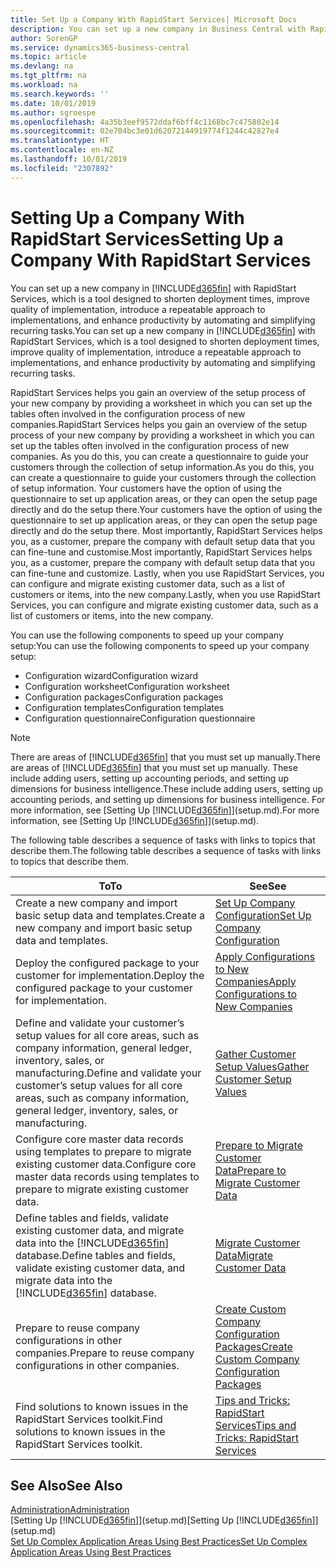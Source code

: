 ```yaml
---
title: Set Up a Company With RapidStart Services| Microsoft Docs
description: You can set up a new company in Business Central with RapidStart services, which is a tool designed to shorten deployment times, improve quality of implementation, introduce a repeatable approach to implementations, and enhance productivity by automating and simplifying recurring tasks.
author: SorenGP
ms.service: dynamics365-business-central
ms.topic: article
ms.devlang: na
ms.tgt_pltfrm: na
ms.workload: na
ms.search.keywords: ''
ms.date: 10/01/2019
ms.author: sgroespe
ms.openlocfilehash: 4a35b3eef9572ddaf6bff4c1168bc7c475802e14
ms.sourcegitcommit: 02e704bc3e01d62072144919774f1244c42827e4
ms.translationtype: HT
ms.contentlocale: en-NZ
ms.lasthandoff: 10/01/2019
ms.locfileid: "2307892"
---
```

# <a name="setting-up-a-company-with-rapidstart-services"></a><span data-ttu-id="b15c8-103">Setting Up a Company With RapidStart Services</span><span class="sxs-lookup"><span data-stu-id="b15c8-103">Setting Up a Company With RapidStart Services</span></span>
<span data-ttu-id="b15c8-104">You can set up a new company in [!INCLUDE[d365fin](includes/d365fin_md.md)] with RapidStart Services, which is a tool designed to shorten deployment times, improve quality of implementation, introduce a repeatable approach to implementations, and enhance productivity by automating and simplifying recurring tasks.</span><span class="sxs-lookup"><span data-stu-id="b15c8-104">You can set up a new company in [!INCLUDE[d365fin](includes/d365fin_md.md)] with RapidStart Services, which is a tool designed to shorten deployment times, improve quality of implementation, introduce a repeatable approach to implementations, and enhance productivity by automating and simplifying recurring tasks.</span></span>  

<span data-ttu-id="b15c8-105">RapidStart Services helps you gain an overview of the setup process of your new company by providing a worksheet in which you can set up the tables often involved in the configuration process of new companies.</span><span class="sxs-lookup"><span data-stu-id="b15c8-105">RapidStart Services helps you gain an overview of the setup process of your new company by providing a worksheet in which you can set up the tables often involved in the configuration process of new companies.</span></span> <span data-ttu-id="b15c8-106">As you do this, you can create a questionnaire to guide your customers through the collection of setup information.</span><span class="sxs-lookup"><span data-stu-id="b15c8-106">As you do this, you can create a questionnaire to guide your customers through the collection of setup information.</span></span> <span data-ttu-id="b15c8-107">Your customers have the option of using the questionnaire to set up application areas, or they can open the setup page directly and do the setup there.</span><span class="sxs-lookup"><span data-stu-id="b15c8-107">Your customers have the option of using the questionnaire to set up application areas, or they can open the setup page directly and do the setup there.</span></span> <span data-ttu-id="b15c8-108">Most importantly, RapidStart Services helps you, as a customer, prepare the company with default setup data that you can fine-tune and customise.</span><span class="sxs-lookup"><span data-stu-id="b15c8-108">Most importantly, RapidStart Services helps you, as a customer, prepare the company with default setup data that you can fine-tune and customize.</span></span> <span data-ttu-id="b15c8-109">Lastly, when you use RapidStart Services, you can configure and migrate existing customer data, such as a list of customers or items, into the new company.</span><span class="sxs-lookup"><span data-stu-id="b15c8-109">Lastly, when you use RapidStart Services, you can configure and migrate existing customer data, such as a list of customers or items, into the new company.</span></span>

<span data-ttu-id="b15c8-110">You can use the following components to speed up your company setup:</span><span class="sxs-lookup"><span data-stu-id="b15c8-110">You can use the following components to speed up your company setup:</span></span>  

-   <span data-ttu-id="b15c8-111">Configuration wizard</span><span class="sxs-lookup"><span data-stu-id="b15c8-111">Configuration wizard</span></span>  
-   <span data-ttu-id="b15c8-112">Configuration worksheet</span><span class="sxs-lookup"><span data-stu-id="b15c8-112">Configuration worksheet</span></span>  
-   <span data-ttu-id="b15c8-113">Configuration packages</span><span class="sxs-lookup"><span data-stu-id="b15c8-113">Configuration packages</span></span>  
-   <span data-ttu-id="b15c8-114">Configuration templates</span><span class="sxs-lookup"><span data-stu-id="b15c8-114">Configuration templates</span></span>  
-   <span data-ttu-id="b15c8-115">Configuration questionnaire</span><span class="sxs-lookup"><span data-stu-id="b15c8-115">Configuration questionnaire</span></span>  

> [!Note]  
>  <span data-ttu-id="b15c8-116">There are areas of [!INCLUDE[d365fin](includes/d365fin_md.md)] that you must set up manually.</span><span class="sxs-lookup"><span data-stu-id="b15c8-116">There are areas of [!INCLUDE[d365fin](includes/d365fin_md.md)] that you must set up manually.</span></span> <span data-ttu-id="b15c8-117">These include adding users, setting up accounting periods, and setting up dimensions for business intelligence.</span><span class="sxs-lookup"><span data-stu-id="b15c8-117">These include adding users, setting up accounting periods, and setting up dimensions for business intelligence.</span></span> <span data-ttu-id="b15c8-118">For more information, see [Setting Up [!INCLUDE[d365fin](includes/d365fin_md.md)]](setup.md).</span><span class="sxs-lookup"><span data-stu-id="b15c8-118">For more information, see [Setting Up [!INCLUDE[d365fin](includes/d365fin_md.md)]](setup.md).</span></span>

 <span data-ttu-id="b15c8-119">The following table describes a sequence of tasks with links to topics that describe them.</span><span class="sxs-lookup"><span data-stu-id="b15c8-119">The following table describes a sequence of tasks with links to topics that describe them.</span></span>

|<span data-ttu-id="b15c8-120">**To**</span><span class="sxs-lookup"><span data-stu-id="b15c8-120">**To**</span></span>|<span data-ttu-id="b15c8-121">**See**</span><span class="sxs-lookup"><span data-stu-id="b15c8-121">**See**</span></span>|  
|------------|-------------|  
|<span data-ttu-id="b15c8-122">Create a new company and import basic setup data and templates.</span><span class="sxs-lookup"><span data-stu-id="b15c8-122">Create a new company and import basic setup data and templates.</span></span>|[<span data-ttu-id="b15c8-123">Set Up Company Configuration</span><span class="sxs-lookup"><span data-stu-id="b15c8-123">Set Up Company Configuration</span></span>](admin-set-up-company-configuration.md)|  
|<span data-ttu-id="b15c8-124">Deploy the configured package to your customer for implementation.</span><span class="sxs-lookup"><span data-stu-id="b15c8-124">Deploy the configured package to your customer for implementation.</span></span>|[<span data-ttu-id="b15c8-125">Apply Configurations to New Companies</span><span class="sxs-lookup"><span data-stu-id="b15c8-125">Apply Configurations to New Companies</span></span>](admin-apply-configuration-to-new-companies.md)|
|<span data-ttu-id="b15c8-126">Define and validate your customer’s setup values for all core areas, such as company information, general ledger, inventory, sales, or manufacturing.</span><span class="sxs-lookup"><span data-stu-id="b15c8-126">Define and validate your customer’s setup values for all core areas, such as company information, general ledger, inventory, sales, or manufacturing.</span></span>|[<span data-ttu-id="b15c8-127">Gather Customer Setup Values</span><span class="sxs-lookup"><span data-stu-id="b15c8-127">Gather Customer Setup Values</span></span>](admin-gather-customer-setup-values.md)|  
|<span data-ttu-id="b15c8-128">Configure core master data records using templates to prepare to migrate existing customer data.</span><span class="sxs-lookup"><span data-stu-id="b15c8-128">Configure core master data records using templates to prepare to migrate existing customer data.</span></span>|[<span data-ttu-id="b15c8-129">Prepare to Migrate Customer Data</span><span class="sxs-lookup"><span data-stu-id="b15c8-129">Prepare to Migrate Customer Data</span></span>](admin-use-templates-to-prepare-customer-data-for-migration.md)|  
|<span data-ttu-id="b15c8-130">Define tables and fields, validate existing customer data, and migrate data into the [!INCLUDE[d365fin](includes/d365fin_md.md)] database.</span><span class="sxs-lookup"><span data-stu-id="b15c8-130">Define tables and fields, validate existing customer data, and migrate data into the [!INCLUDE[d365fin](includes/d365fin_md.md)] database.</span></span>|[<span data-ttu-id="b15c8-131">Migrate Customer Data</span><span class="sxs-lookup"><span data-stu-id="b15c8-131">Migrate Customer Data</span></span>](admin-migrate-customer-data.md)|
|<span data-ttu-id="b15c8-132">Prepare to reuse company configurations in other companies.</span><span class="sxs-lookup"><span data-stu-id="b15c8-132">Prepare to reuse company configurations in other companies.</span></span>|[<span data-ttu-id="b15c8-133">Create Custom Company Configuration Packages</span><span class="sxs-lookup"><span data-stu-id="b15c8-133">Create Custom Company Configuration Packages</span></span>](admin-how-to-create-custom-company-configuration-packages.md)|
|<span data-ttu-id="b15c8-134">Find solutions to known issues in the RapidStart Services toolkit.</span><span class="sxs-lookup"><span data-stu-id="b15c8-134">Find solutions to known issues in the RapidStart Services toolkit.</span></span>|[<span data-ttu-id="b15c8-135">Tips and Tricks: RapidStart Services</span><span class="sxs-lookup"><span data-stu-id="b15c8-135">Tips and Tricks: RapidStart Services</span></span>](admin-tips-and-tricks-rapidstart-services.md)|  

## <a name="see-also"></a><span data-ttu-id="b15c8-136">See Also</span><span class="sxs-lookup"><span data-stu-id="b15c8-136">See Also</span></span>  
[<span data-ttu-id="b15c8-137">Administration</span><span class="sxs-lookup"><span data-stu-id="b15c8-137">Administration</span></span>](admin-setup-and-administration.md)  
<span data-ttu-id="b15c8-138">[Setting Up [!INCLUDE[d365fin](includes/d365fin_md.md)]](setup.md)</span><span class="sxs-lookup"><span data-stu-id="b15c8-138">[Setting Up [!INCLUDE[d365fin](includes/d365fin_md.md)]](setup.md)</span></span>  
[<span data-ttu-id="b15c8-139">Set Up Complex Application Areas Using Best Practices</span><span class="sxs-lookup"><span data-stu-id="b15c8-139">Set Up Complex Application Areas Using Best Practices</span></span>](set-up-complex-application-areas-using-best-practices.md)   
